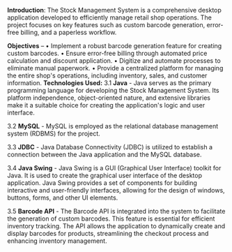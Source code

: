 **Introduction**: The Stock Management System is a comprehensive desktop application developed to efficiently manage retail shop operations. 
The project focuses on key features such as custom barcode generation, error-free billing, and a paperless workflow.

**Objectives** –
•	Implement a robust barcode generation feature for creating custom barcodes.
•	Ensure error-free billing through automated price calculation and discount application.
•	Digitize and automate processes to eliminate manual paperwork.
•	Provide a centralized platform for managing the entire shop's operations, including inventory, sales, and customer information.
**Technologies Used:**
3.1	 **Java** - Java serves as the primary programming language for developing the Stock Management System. Its platform independence, object-oriented nature, and extensive libraries make it a suitable choice for creating the application's logic and user interface.

3.2	**MySQL** - MySQL is employed as the relational database management system (RDBMS) for the project.

3.3	**JDBC** - Java Database Connectivity (JDBC) is utilized to establish a connection between the Java application and the MySQL database.

3.4	**Java Swing** - Java Swing is a GUI (Graphical User Interface) toolkit for Java. It is used to create the graphical user interface of the desktop application. Java Swing provides a set of components for building interactive and user-friendly interfaces, allowing for the design of windows, buttons, forms, and other UI elements.

3.5	**Barcode API** - The Barcode API is integrated into the system to facilitate the generation of custom barcodes. This feature is essential for efficient inventory tracking. The API allows the application to dynamically create and display barcodes for products, streamlining the checkout process and enhancing inventory management.

